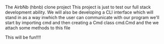 The AirbNb (hbnb) clone project
This project is just to test our full stack development ability.
We will also be developing a CLI interface which will stand in as a way inwhich the user can communicate with our program
we'll start by importing cmd and then creating a Cmd class cmd.Cmd and the we attach some methods to this file

This will be fun!!!!

